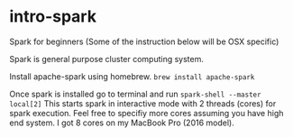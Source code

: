 # intro-spark
Spark for beginners (Some of the instruction below will be OSX specific)

Spark is general purpose cluster computing system.

Install apache-spark using homebrew. 
```brew install apache-spark```

Once spark is installed go to terminal and run ```spark-shell --master local[2]```
This starts spark in interactive mode with 2 threads (cores) for spark execution. Feel free to specifiy more cores assuming you have high end system. I got 8 cores on my MacBook Pro (2016 model).


